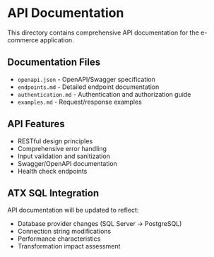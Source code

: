 # API Documentation

This directory contains comprehensive API documentation for the e-commerce application.

## Documentation Files

- `openapi.json` - OpenAPI/Swagger specification
- `endpoints.md` - Detailed endpoint documentation
- `authentication.md` - Authentication and authorization guide
- `examples.md` - Request/response examples

## API Features

- RESTful design principles
- Comprehensive error handling
- Input validation and sanitization
- Swagger/OpenAPI documentation
- Health check endpoints

## ATX SQL Integration

API documentation will be updated to reflect:

- Database provider changes (SQL Server → PostgreSQL)
- Connection string modifications
- Performance characteristics
- Transformation impact assessment